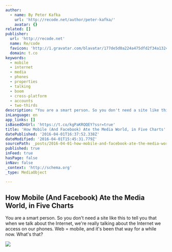 ```yaml
---
author:
  - name: By Peter Kafka
    url: 'http://recode.net/author/peter-kafka/'
    avatar: {}
related: []
publisher:
  url: 'http://recode.net'
  name: Re/code
  favicon: 'http://1.gravatar.com/blavatar/177de5d0a224a475dfd2f34a1324ee12?s=16'
  domain: t.co
keywords:
  - mobile
  - internet
  - media
  - phones
  - properties
  - talking
  - boom
  - cross-platform
  - accounts
  - two-thirds
description: "You are a smart person. So you don't need a site like this to tell you that when we talk about the Internet, we're really talking about the Internet we access on our phones. Web = mobile, and it's been that way for a while now. What's that?"
inLanguage: en
app_links: []
isBasedOnUrl: 'https://t.co/kgPaKRQQEY?ssr=true'
title: 'How Mobile (And Facebook) Ate the Media World, in Five Charts'
datePublished: '2016-04-01T16:37:52.338Z'
dateModified: '2016-04-01T15:45:31.779Z'
sourcePath: _posts/2016-04-01-how-mobile-and-facebook-ate-the-media-world-in-five-chart.md
published: true
inFeed: true
hasPage: false
inNav: false
_context: 'http://schema.org'
_type: MediaObject

---
```

<article style=""><h1>How Mobile (And Facebook) Ate the Media World, in Five Charts</h1><p>You are a smart person. So you don't need a site like this to tell you that when we talk about the Internet, we're really talking about the Internet we access on our phones. Web = mobile, and it's been that way for a while now. What's that?</p><img src="https://recodetech.files.wordpress.com/2016/04/comscore-mobile-media-time-spent-share.png?w=640" /></article>